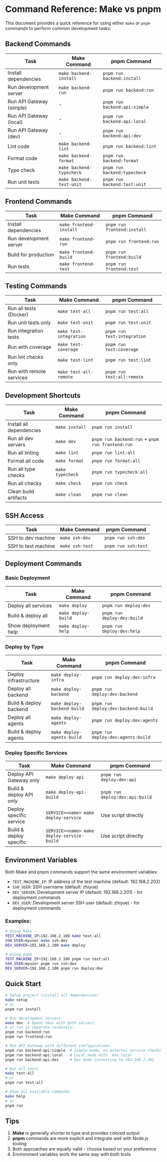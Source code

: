 # Command Reference: Make vs pnpm

This document provides a quick reference for using either `make` or `pnpm` commands to perform common development tasks.

## Backend Commands

| Task | Make Command | pnpm Command |
|------|--------------|--------------|
| Install dependencies | `make backend-install` | `pnpm run backend:install` |
| Run development server | `make backend-run` | `pnpm run backend:run` |
| Run API Gateway (simple) | - | `pnpm run backend:api:simple` |
| Run API Gateway (local) | - | `pnpm run backend:api:local` |
| Run API Gateway (dev) | - | `pnpm run backend:api:dev` |
| Lint code | `make backend-lint` | `pnpm run backend:lint` |
| Format code | `make backend-format` | `pnpm run backend:format` |
| Type check | `make backend-typecheck` | `pnpm run backend:typecheck` |
| Run unit tests | `make backend-test-unit` | `pnpm run backend:test:unit` |

## Frontend Commands

| Task | Make Command | pnpm Command |
|------|--------------|--------------|
| Install dependencies | `make frontend-install` | `pnpm run frontend:install` |
| Run development server | `make frontend-run` | `pnpm run frontend:run` |
| Build for production | `make frontend-build` | `pnpm run frontend:build` |
| Run tests | `make frontend-test` | `pnpm run frontend:test` |

## Testing Commands

| Task | Make Command | pnpm Command |
|------|--------------|--------------|
| Run all tests (Docker) | `make test-all` | `pnpm run test:all` |
| Run unit tests only | `make test-unit` | `pnpm run test:unit` |
| Run integration tests | `make test-integration` | `pnpm run test:integration` |
| Run with coverage | `make test-coverage` | `pnpm run test:coverage` |
| Run lint checks only | `make test-lint` | `pnpm run test:lint` |
| Run with remote services | `make test-all-remote` | `pnpm run test:all:remote` |

## Development Shortcuts

| Task | Make Command | pnpm Command |
|------|--------------|--------------|
| Install all dependencies | `make install` | `pnpm run install` |
| Run all dev servers | `make dev` | `pnpm run backend:run` + `pnpm run frontend:run` |
| Run all linting | `make lint` | `pnpm run lint:all` |
| Format all code | `make format` | `pnpm run format:all` |
| Run all type checks | `make typecheck` | `pnpm run typecheck:all` |
| Run all checks | `make check` | `pnpm run check` |
| Clean build artifacts | `make clean` | `pnpm run clean` |

## SSH Access

| Task | Make Command | pnpm Command |
|------|--------------|--------------|
| SSH to dev machine | `make ssh-dev` | `pnpm run ssh:dev` |
| SSH to test machine | `make ssh-test` | `pnpm run ssh:test` |

## Deployment Commands

### Basic Deployment
| Task | Make Command | pnpm Command |
|------|--------------|--------------|
| Deploy all services | `make deploy` | `pnpm run deploy:dev` |
| Build & deploy all | `make deploy-build` | `pnpm run deploy:dev:build` |
| Show deployment help | `make deploy-help` | `pnpm run deploy:dev:help` |

### Deploy by Type
| Task | Make Command | pnpm Command |
|------|--------------|--------------|
| Deploy infrastructure | `make deploy-infra` | `pnpm run deploy:dev:infra` |
| Deploy all backend | `make deploy-backend` | `pnpm run deploy:dev:backend` |
| Build & deploy backend | `make deploy-backend-build` | `pnpm run deploy:dev:backend:build` |
| Deploy all agents | `make deploy-agents` | `pnpm run deploy:dev:agents` |
| Build & deploy agents | `make deploy-agents-build` | `pnpm run deploy:dev:agents:build` |

### Deploy Specific Services
| Task | Make Command | pnpm Command |
|------|--------------|--------------|
| Deploy API Gateway only | `make deploy-api` | `pnpm run deploy:dev:api` |
| Build & deploy API only | `make deploy-api-build` | `pnpm run deploy:dev:api:build` |
| Deploy specific service | `SERVICE=<name> make deploy-service` | Use script directly |
| Build & deploy specific | `SERVICE=<name> make deploy-service-build` | Use script directly |

## Environment Variables

Both Make and pnpm commands support the same environment variables:

- `TEST_MACHINE_IP`: IP address of the test machine (default: 192.168.2.202)
- `SSH_USER`: SSH username (default: zhiyue)
- `DEV_SERVER`: Development server IP (default: 192.168.2.201) - for deployment commands
- `DEV_USER`: Development server SSH user (default: zhiyue) - for deployment commands

### Examples:

```bash
# Using Make
TEST_MACHINE_IP=192.168.2.100 make test-all
SSH_USER=myuser make ssh-dev
DEV_SERVER=192.168.2.100 make deploy

# Using pnpm
TEST_MACHINE_IP=192.168.2.100 pnpm run test:all
SSH_USER=myuser pnpm run ssh:dev
DEV_SERVER=192.168.2.100 pnpm run deploy:dev
```

## Quick Start

```bash
# Setup project (install all dependencies)
make setup
# or
pnpm run install

# Run development servers
make dev  # Opens tmux with both servers
# or run in separate terminals:
pnpm run backend:run
pnpm run frontend:run

# Run API Gateway with different configurations
pnpm run backend:api:simple  # Simple mode, no external service checks
pnpm run backend:api:local   # Local mode with .env.local
pnpm run backend:api:dev     # Dev mode connecting to 192.168.2.201

# Run all tests
make test-all
# or
pnpm run test:all

# Show all available commands
make help
# or
pnpm run
```

## Tips

1. **Make** is generally shorter to type and provides colored output
2. **pnpm** commands are more explicit and integrate well with Node.js tooling
3. Both approaches are equally valid - choose based on your preference
4. Environment variables work the same way with both tools
